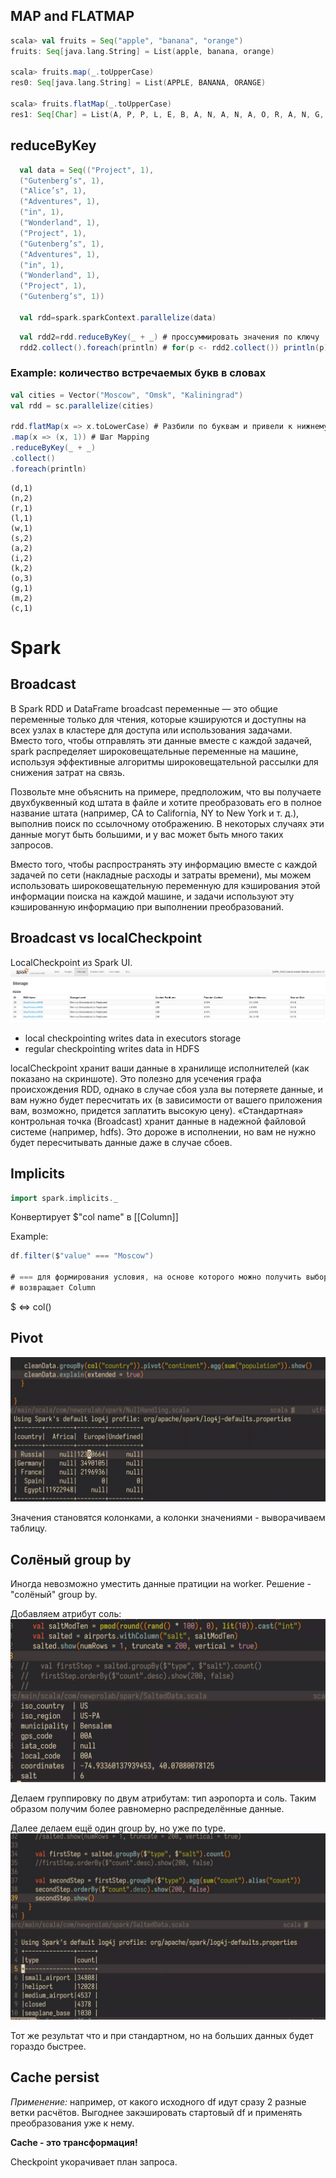 ## MAP and FLATMAP

~~~scala
scala> val fruits = Seq("apple", "banana", "orange")
fruits: Seq[java.lang.String] = List(apple, banana, orange)

scala> fruits.map(_.toUpperCase)
res0: Seq[java.lang.String] = List(APPLE, BANANA, ORANGE)

scala> fruits.flatMap(_.toUpperCase)
res1: Seq[Char] = List(A, P, P, L, E, B, A, N, A, N, A, O, R, A, N, G, E)
~~~

## reduceByKey

~~~scala
  val data = Seq(("Project", 1),
  ("Gutenberg’s", 1),
  ("Alice’s", 1),
  ("Adventures", 1),
  ("in", 1),
  ("Wonderland", 1),
  ("Project", 1),
  ("Gutenberg’s", 1),
  ("Adventures", 1),
  ("in", 1),
  ("Wonderland", 1),
  ("Project", 1),
  ("Gutenberg’s", 1))
   
  val rdd=spark.sparkContext.parallelize(data)
~~~

~~~scala
  val rdd2=rdd.reduceByKey(_ + _) # проссуммировать значения по ключу
  rdd2.collect().foreach(println) # for(p <- rdd2.collect()) println(p)
~~~

### Example: количество встречаемых букв в словах

~~~scala
val cities = Vector("Moscow", "Omsk", "Kaliningrad")
val rdd = sc.parallelize(cities)

rdd.flatMap(x => x.toLowerCase) # Разбили по буквам и привели к нижнему
.map(x => (x, 1)) # Шаг Mapping
.reduceByKey(_ + _)
.collect()
.foreach(println)
~~~

~~~
(d,1)
(n,2)
(r,1)
(l,1)
(w,1)
(s,2)
(a,2)
(i,2)
(k,2)
(o,3)
(g,1)
(m,2)
(c,1)
~~~

# Spark

## Broadcast

В Spark RDD и DataFrame broadcast переменные — это общие переменные только для чтения, которые кэшируются и
доступны на всех узлах в кластере для доступа или использования задачами. Вместо того, чтобы отправлять эти данные
вместе с каждой задачей, spark распределяет широковещательные переменные на машине, используя эффективные алгоритмы
широковещательной рассылки для снижения затрат на связь.

Позвольте мне объяснить на примере, предположим, что вы получаете двухбуквенный код штата в файле и хотите преобразовать
его в полное название штата (например, CA to California, NY to New York и т. д.), выполнив поиск по
ссылочному отображению. В некоторых случаях эти данные могут быть большими, и у вас может быть много таких запросов.

Вместо того, чтобы распространять эту информацию вместе с каждой задачей по сети (накладные расходы и затраты времени),
мы можем использовать широковещательную переменную для кэширования этой информации поиска на каждой машине, и задачи
используют эту кэшированную информацию при выполнении преобразований.

## Broadcast vs localCheckpoint

LocalCheckpoint из Spark UI.
![img.png](images/lcheckpoint.png)

* local checkpointing writes data in executors storage
* regular checkpointing writes data in HDFS

localCheckpoint хранит ваши данные в хранилище исполнителей (как показано на скриншоте). Это полезно для
усечения графа происхождения RDD, однако в случае сбоя узла вы потеряете данные, и вам нужно будет пересчитать их (в
зависимости от вашего приложения вам, возможно, придется заплатить высокую цену).
«Стандартная» контрольная точка (Broadcast) хранит данные в надежной файловой системе (например, hdfs).
Это дороже в исполнении, но вам не нужно будет пересчитывать данные даже в случае сбоев.

## Implicits

~~~scala
import spark.implicits._
~~~

Конвертирует $"col name" в [[Column]]

Example:

~~~scala
df.filter($"value" === "Moscow")

# === для формирования условия, на основе которого можно получить выборку дальше:
# возвращает Column
~~~

$ <=> col()

## Pivot

![img.png](images/pivot_img.png)

Значения становятся колонками, а колонки значениями - выворачиваем таблицу.

## Солёный group by

Иногда невозможно уместить данные пратиции на worker. Решение - "солёный" group by.

Добавляем атрибут соль:
![img.png](images/salt_group1.png)

Делаем группировку по двум атрибутам: тип аэропорта и соль.
Таким образом получим более равномерно распределённые данные.

Далее делаем ещё один group by, но уже по type.
![img.png](images/salt_group2.png)

Тот же результат что и при стандартном, но на больших данных будет гораздо быстрее.

## Cache persist

*Применение:*
например, от какого исходного df идут сразу 2 разные ветки расчётов. Выгоднее закэшировать стартовый df и применять
преобразования уже к нему.

**Cache - это трансформация!**

Checkpoint укорачивает план запроса.